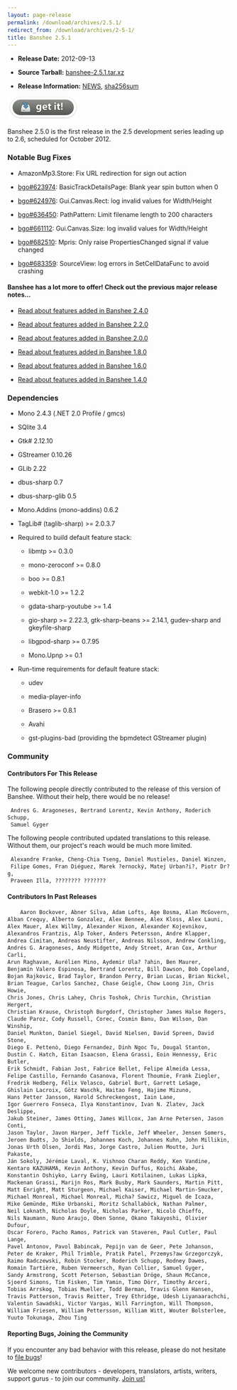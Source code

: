 ```yaml
---
layout: page-release
permalink: /download/archives/2.5.1/
redirect_from: /download/archives/2-5-1/
title: Banshee 2.5.1
---
```



	
  * **Release Date:** 2012-09-13

	
  * **Source Tarball:** [banshee-2.5.1.tar.xz](http://ftp.gnome.org/pub/GNOME/sources/banshee/2.5/banshee-2.5.1.tar.xz)

	
  * **Release Information:**
[NEWS](http://ftp.gnome.org/pub/GNOME/sources/banshee/2.5/banshee-2.5.1.news),
[sha256sum](http://ftp.gnome.org/pub/GNOME/sources/banshee/2.5/banshee-2.5.1.sha256sum)




[![Download Now](/images/download-button.png)](/download)






Banshee 2.5.0 is the first release in the 2.5 development series leading up to 2.6, scheduled for October 2012.






### Notable Bug Fixes





      
  * AmazonMp3.Store: Fix URL redirection for sign out action
      
  * [bgo#623974](http://bugzilla.gnome.org/show_bug.cgi?id=623974): BasicTrackDetailsPage: Blank year spin button when 0
      
  * [bgo#624976](http://bugzilla.gnome.org/show_bug.cgi?id=624976): Gui.Canvas.Rect: log invalid values for Width/Height
      
  * [bgo#636450](http://bugzilla.gnome.org/show_bug.cgi?id=636450): PathPattern: Limit filename length to 200 characters
      
  * [bgo#661112](http://bugzilla.gnome.org/show_bug.cgi?id=661112): Gui.Canvas.Size: log invalid values for Width/Height
      
  * [bgo#682510](http://bugzilla.gnome.org/show_bug.cgi?id=682510): Mpris: Only raise PropertiesChanged signal if value changed
      
  * [bgo#683359](http://bugzilla.gnome.org/show_bug.cgi?id=683359): SourceView: log errors in SetCellDataFunc to avoid crashing

  



#### Banshee has a lot more to offer! Check out the previous major release notes...





	
  * [Read about features added in Banshee 2.4.0](/download/archives/2.4.0)

	
  * [Read about features added in Banshee 2.2.0](/download/archives/2.2.0)

	
  * [Read about features added in Banshee 2.0.0](/download/archives/2.0.0)

	
  * [Read about features added in Banshee 1.8.0](/download/archives/1.8.0)

	
  * [Read about features added in Banshee 1.6.0](/download/archives/1.6.0)

	
  * [Read about features added in Banshee 1.4.0](/download/archives/1.4.0)




### Dependencies





	
  * Mono 2.4.3 (.NET 2.0 Profile / gmcs)

	
  * SQlite 3.4

	
  * Gtk# 2.12.10

	
  * GStreamer 0.10.26

	
  * GLib 2.22

	
  * dbus-sharp 0.7

	
  * dbus-sharp-glib 0.5

	
  * Mono.Addins (mono-addins) 0.6.2

	
  * TagLib# (taglib-sharp) >= 2.0.3.7

	
  * Required to build default feature stack:

	
    * libmtp >= 0.3.0

	
    * mono-zeroconf >= 0.8.0

	
    * boo >= 0.8.1

	
    * webkit-1.0 >= 1.2.2

	
    * gdata-sharp-youtube >= 1.4

	
    * gio-sharp >= 2.22.3, gtk-sharp-beans >= 2.14.1, gudev-sharp and gkeyfile-sharp

	
    * libgpod-sharp >= 0.7.95

	
    * Mono.Upnp >= 0.1




	
  * Run-time requirements for default feature stack:

	
    * udev

	
    * media-player-info

	
    * Brasero >= 0.8.1

	
    * Avahi

	
    * gst-plugins-bad (providing the bpmdetect GStreamer plugin)







### Community





#### Contributors For This Release


The following people directly contributed to the release of this version of Banshee. Without their help, there would be no release!


> 
     Andres G. Aragoneses, Bertrand Lorentz, Kevin Anthony, Roderich Schupp,
     Samuel Gyger



The following people contributed updated translations to this release.    Without them, our project's reach would be much more limited.


> 
     Alexandre Franke, Cheng-Chia Tseng, Daniel Mustieles, Daniel Winzen,
     Filipe Gomes, Fran Diéguez, Marek ?ernocký, Matej Urban?i?, Piotr Dr?g,
     Praveen Illa, ???????? ???????





#### Contributors In Past Releases




> 
        Aaron Bockover, Abner Silva, Adam Lofts, Age Bosma, Alan McGovern,
    Alban Crequy, Alberto Gonzalez, Alex Bennee, Alex Kloss, Alex Launi,
    Alex Mauer, Alex Willmy, Alexander Hixon, Alexander Kojevnikov,
    Alexandros Frantzis, Alp Toker, Anders Petersson, Andre Klapper,
    Andrea Cimitan, Andreas Neustifter, Andreas Nilsson, Andrew Conkling,
    Andrés G. Aragoneses, Andy Midgette, Andy Street, Aran Cox, Arthur Carli,
    Arun Raghavan, Aurélien Mino, Aydemir Ula? ?ahin, Ben Maurer,
    Benjamín Valero Espinosa, Bertrand Lorentz, Bill Dawson, Bob Copeland,
    Bojan Rajkovic, Brad Taylor, Brandon Perry, Brian Lucas, Brian Nickel,
    Brian Teague, Carlos Sanchez, Chase Geigle, Chow Loong Jin, Chris Howie,
    Chris Jones, Chris Lahey, Chris Toshok, Chris Turchin, Christian Hergert,
    Christian Krause, Christoph Burgdorf, Christopher James Halse Rogers,
    Claude Paroz, Cody Russell, Corec, Cosmin Banu, Dan Wilson, Dan Winship,
    Daniel Munkton, Daniel Siegel, David Nielsen, David Spreen, David Stone,
    Diego E. Pettenò, Diego Fernandez, Dinh Ngoc Tu, Dougal Stanton,
    Dustin C. Hatch, Eitan Isaacson, Elena Grassi, Eoin Hennessy, Eric Butler,
    Erik Schmidt, Fabian Jost, Fabrice Bellet, Felipe Almeida Lessa,
    Felipe Castillo, Fernando Casanova, Florent Thoumie, Frank Ziegler,
    Fredrik Hedberg, Félix Velasco, Gabriel Burt, Garrett LeSage,
    Ghislain Lacroix, Götz Waschk, Haitao Feng, Hajime Mizuno,
    Hans Petter Jansson, Harold Schreckengost, Iain Lane,
    Igor Guerrero Fonseca, Ilya Konstantinov, Ivan N. Zlatev, Jack Deslippe,
    Jakub Steiner, James Otting, James Willcox, Jan Arne Petersen, Jason Conti,
    Jason Taylor, Javon Harper, Jeff Tickle, Jeff Wheeler, Jensen Somers,
    Jeroen Budts, Jo Shields, Johannes Koch, Johannes Kuhn, John Millikin,
    Jonas Urth Olsen, Jordi Mas, Jorge Castro, Julien Moutte, Juri Pakaste,
    Ján Sokoly, Jérémie Laval, K. Vishnoo Charan Reddy, Ken Vandine,
    Kentaro KAZUHAMA, Kevin Anthony, Kevin Duffus, Koichi Akabe,
    Konstantin Oshiyko, Larry Ewing, Lauri Kotilainen, Lukas Lipka,
    Mackenan Grassi, Marijn Ros, Mark Busby, Mark Saunders, Martin Pitt,
    Matt Enright, Matt Sturgeon, Michael Kaiser, Michael Martin-Smucker,
    Michael Monreal, Michael Monreal, Micha? Sawicz, Miguel de Icaza,
    Mike Gemünde, Mike Urbanski, Moritz Schallaböck, Nathan Palmer,
    Neil Loknath, Nicholas Doyle, Nicholas Parker, Nicolò Chieffo,
    Nils Naumann, Nuno Araujo, Oben Sonne, Okano Takayoshi, Olivier Dufour,
    Oscar Forero, Pacho Ramos, Patrick van Staveren, Paul Cutler, Paul Lange,
    Pavel Antonov, Pavol Babincak, Pepijn van de Geer, Pete Johanson,
    Peter de Kraker, Phil Trimble, Pratik Patel, Przemys?aw Grzegorczyk,
    Raimo Radczewski, Robin Stocker, Roderich Schupp, Rodney Dawes,
    Romain Tartière, Ruben Vermeersch, Ryan Collier, Samuel Gyger,
    Sandy Armstrong, Scott Peterson, Sebastian Dröge, Shaun McCance,
    Sjoerd Simons, Tim Fisken, Tim Yamin, Timo Dörr, Timothy Arceri,
    Tobias Arrskog, Tobias Mueller, Todd Berman, Travis Glenn Hansen,
    Travis Patterson, Travis Reitter, Trey Ethridge, Udesh Liyanaarachchi,
    Valentin Sawadski, Victor Vargas, Will Farrington, Will Thompson,
    William Friesen, William Pettersson, William Witt, Wouter Bolsterlee,
    Yuuto Tokunaga, Zhou Ting






#### Reporting Bugs, Joining the Community


If you encounter any bad behavior with this release, please do not hesitate to [file bugs](/contribute/file-bugs/)!

We welcome new contributors - developers, translators, artists, writers, support gurus - to join our community.  [Join us!](/contribute)

